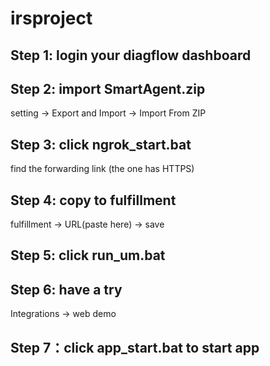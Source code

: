 ﻿# irsproject
## Step 1: login your diagflow dashboard
## Step 2: import SmartAgent.zip
setting -> Export and Import -> Import From ZIP
## Step 3: click ngrok_start.bat
find the forwarding link (the one has HTTPS)
## Step 4: copy to fulfillment
fulfillment -> URL(paste here) -> save
## Step 5: click run_um.bat

## Step 6: have a try
Integrations -> web demo

## Step 7：click app_start.bat to start app